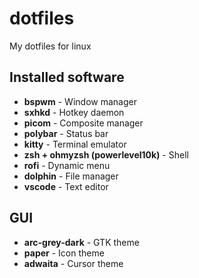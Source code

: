 # dotfiles
My dotfiles for linux

## Installed software

+ **bspwm** - Window manager
+ **sxhkd** - Hotkey daemon
+ **picom** - Composite manager
+ **polybar** - Status bar
+ **kitty** - Terminal emulator
+ **zsh + ohmyzsh (powerlevel10k)** - Shell
+ **rofi** - Dynamic menu
+ **dolphin** - File manager
+ **vscode** - Text editor

## GUI
+ **arc-grey-dark** - GTK theme
+ **paper** - Icon theme
+ **adwaita** - Cursor theme
